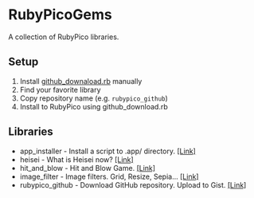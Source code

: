 # RubyPicoGems
A collection of RubyPico libraries.

## Setup
1. Install [github_downaload.rb](https://github.com/rubypico/rubypico_github#github_downaloadrb) manually
2. Find your favorite library
3. Copy repository name (e.g. `rubypico_github`)
4. Install to RubyPico using github_download.rb

## Libraries
- app_installer - Install a script to .app/ directory. [[Link]](https://github.com/rubypico/app_installer)
- heisei - What is Heisei now? [[Link]](https://github.com/rubypico/heisei)
- hit_and_blow - Hit and Blow Game. [[Link]](https://github.com/rubypico/hit_and_blow)
- image_filter - Image filters. Grid, Resize, Sepia... [[Link]](https://github.com/rubypico/image_filter)
- rubypico_github - Download GitHub repository. Upload to Gist. [[Link]](https://github.com/rubypico/rubypico_github)
